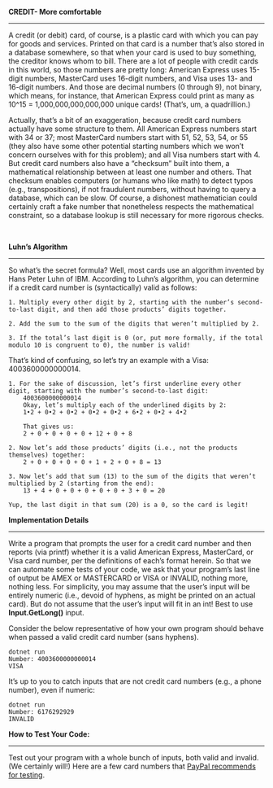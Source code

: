 **CREDIT- More comfortable**
<hr>

A credit (or debit) card, of course, is a plastic card with which you can pay for goods and services. Printed on that card is a number that’s also stored in a database somewhere, so that when your card is used to buy something, the creditor knows whom to bill. There are a lot of people with credit cards in this world, so those numbers are pretty long: American Express uses 15-digit numbers, MasterCard uses 16-digit numbers, and Visa uses 13- and 16-digit numbers. And those are decimal numbers (0 through 9), not binary, which means, for instance, that American Express could print as many as 10^15 = 1,000,000,000,000,000 unique cards! (That’s, um, a quadrillion.)

Actually, that’s a bit of an exaggeration, because credit card numbers actually have some structure to them. All American Express numbers start with 34 or 37; most MasterCard numbers start with 51, 52, 53, 54, or 55 (they also have some other potential starting numbers which we won’t concern ourselves with for this problem); and all Visa numbers start with 4. But credit card numbers also have a “checksum” built into them, a mathematical relationship between at least one number and others. That checksum enables computers (or humans who like math) to detect typos (e.g., transpositions), if not fraudulent numbers, without having to query a database, which can be slow. Of course, a dishonest mathematician could certainly craft a fake number that nonetheless respects the mathematical constraint, so a database lookup is still necessary for more rigorous checks.



<br />

**Luhn’s Algorithm**
<hr>
So what’s the secret formula? Well, most cards use an algorithm invented by Hans Peter Luhn of IBM. According to Luhn’s algorithm, you can determine if a credit card number is (syntactically) valid as follows:


    1. Multiply every other digit by 2, starting with the number’s second-to-last digit, and then add those products’ digits together.

    2. Add the sum to the sum of the digits that weren’t multiplied by 2.

    3. If the total’s last digit is 0 (or, put more formally, if the total modulo 10 is congruent to 0), the number is valid!

That’s kind of confusing, so let’s try an example with a Visa: 4003600000000014.



    1. For the sake of discussion, let’s first underline every other digit, starting with the number’s second-to-last digit:
        4003600000000014
        Okay, let’s multiply each of the underlined digits by 2:
        1•2 + 0•2 + 0•2 + 0•2 + 0•2 + 6•2 + 0•2 + 4•2

        That gives us:
        2 + 0 + 0 + 0 + 0 + 12 + 0 + 8

    2. Now let’s add those products’ digits (i.e., not the products themselves) together:
        2 + 0 + 0 + 0 + 0 + 1 + 2 + 0 + 8 = 13

    3. Now let’s add that sum (13) to the sum of the digits that weren’t multiplied by 2 (starting from the end):
        13 + 4 + 0 + 0 + 0 + 0 + 0 + 3 + 0 = 20

    Yup, the last digit in that sum (20) is a 0, so the card is legit!



**Implementation Details**

<hr>

Write a program that prompts the user for a credit card number and then reports (via printf) whether it is a valid American Express, MasterCard, or Visa card number, per the definitions of each’s format herein. So that we can automate some tests of your code, we ask that your program’s last line of output be AMEX or MASTERCARD or VISA or INVALID, nothing more, nothing less. For simplicity, you may assume that the user’s input will be entirely numeric (i.e., devoid of hyphens, as might be printed on an actual card). But do not assume that the user’s input will fit in an int! Best to use **Input.GetLong()** input.

Consider the below representative of how your own program should behave when passed a valid credit card number (sans hyphens).


```dotnetcli
dotnet run
Number: 4003600000000014
VISA
```

It’s up to you to catch inputs that are not credit card numbers (e.g., a phone number), even if numeric:

```dotnetcli
dotnet run
Number: 6176292929
INVALID
```

**How to Test Your Code:**
<br />
<hr>

Test out your program with a whole bunch of inputs, both valid and invalid. (We certainly will!) Here are a few card numbers that [PayPal recommends for testing](https://developer.paypal.com/docs/payflow/payflow-pro/payflow-pro-testing/#credit-card-numbers-for-testing).

